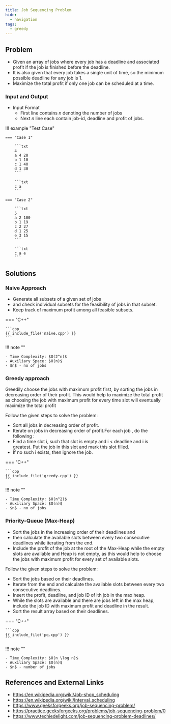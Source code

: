 ```yaml
---
title: Job Sequencing Problem
hide:
  - navigation
tags:
  - greedy
---
```


## Problem

- Given an array of jobs where every job has a deadline and associated profit if
  the job is finished before the deadline.
- It is also given that every job takes a single unit of time,
  so the minimum possible deadline for any job is 1.
- Maximize the total profit if only one job can be scheduled at a time.

### Input and Output

- Input Format
    - First line contains $n$ denoting the number of jobs
    - Next $n$ line each contain job-id, deadline and profit of jobs.

!!! example "Test Case"

    === "Case 1"

        ```txt
        4
        a 4 20
        b 1 10
        c 1 40
        d 1 30
        ```
        
        ```txt
        c a
        ```

    === "Case 2"

        ```txt
        5
        a 2 100
        b 1 19
        c 2 27
        d 1 25
        e 3 15
        ```

        ```txt
        c a e
        ```

## Solutions

### Naive Approach

- Generate all subsets of a given set of jobs
- and check individual subsets for the feasibility of jobs in that subset.
- Keep track of maximum profit among all feasible subsets.

=== "C++"

    ```cpp
    {{ include_file('naive.cpp') }}
    ```

!!! note ""

    - Time Complexity: $O(2^n)$
    - Auxiliary Space: $O(n)$
    - $n$ - no of jobs

### Greedy approach

Greedily choose the jobs with maximum profit first, by sorting the jobs in
decreasing order of their profit. This would help to maximize the total profit
as choosing the job with maximum profit for every time slot will eventually
maximize the total profit

Follow the given steps to solve the problem:

- Sort all jobs in decreasing order of profit.
- Iterate on jobs in decreasing order of profit.For each job , do the following :
- Find a time slot i, such that slot is empty and i < deadline and i is greatest.
  Put the job in this slot and mark this slot filled.
- If no such i exists, then ignore the job.

=== "C++"

    ```cpp
    {{ include_file('greedy.cpp') }}
    ```

!!! note ""

    - Time Complexity: $O(n^2)$
    - Auxiliary Space: $O(n)$
    - $n$ - no of jobs

### Priority-Queue (Max-Heap)

- Sort the jobs in the increasing order of their deadlines and
- then calculate the available slots between every two consecutive deadlines
  while iterating from the end.
- Include the profit of the job at the root of the Max-Heap while the empty
  slots are available and Heap is not empty, as this would help to choose the jobs
  with maximum profit for every set of available slots.

Follow the given steps to solve the problem:

- Sort the jobs based on their deadlines.
- Iterate from the end and calculate the available slots between every two
  consecutive deadlines.
- Insert the profit, deadline, and job ID of ith job in the max heap.
- While the slots are available and there are jobs left in the max heap,
  include the job ID with maximum profit and deadline in the result.
- Sort the result array based on their deadlines.

=== "C++"

    ```cpp
    {{ include_file('pq.cpp') }}
    ```

!!! note ""

    - Time Complexity: $O(n \log n)$
    - Auxiliary Space: $O(n)$
    - $n$ - number of jobs

## References and External Links

- <https://en.wikipedia.org/wiki/Job-shop_scheduling>
- <https://en.wikipedia.org/wiki/Interval_scheduling>
- <https://www.geeksforgeeks.org/job-sequencing-problem/>
- <https://practice.geeksforgeeks.org/problems/job-sequencing-problem/0>
- <https://www.techiedelight.com/job-sequencing-problem-deadlines/>
